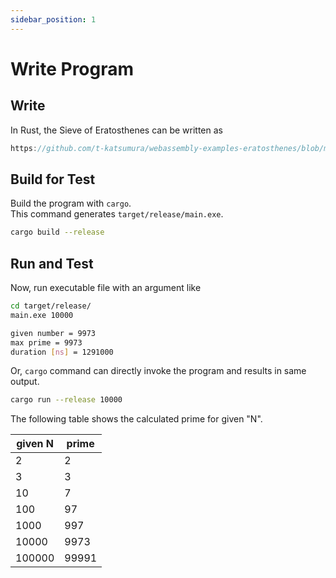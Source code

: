 ```yaml
---
sidebar_position: 1
---
```


# Write Program

## Write

In Rust, the Sieve of Eratosthenes can be written as

```rust reference
https://github.com/t-katsumura/webassembly-examples-eratosthenes/blob/main/rust/src/prime.rs
```

## Build for Test

Build the program with `cargo`.   
This command generates `target/release/main.exe`.

```bash title="build with cargo"
cargo build --release
```

## Run and Test

Now, run executable file with an argument like

```bash title="invoke main function"
cd target/release/
main.exe 10000
```

```bash title="output"
given number = 9973
max prime = 9973
duration [ns] = 1291000
```

Or, `cargo` command can directly invoke the program and results in same output.

```bash title="directly invoke main function"
cargo run --release 10000
```

The following table shows the calculated prime for given "N".

| given N | prime |
| ------- | ----- |
| 2       | 2     |
| 3       | 3     |
| 10      | 7     |
| 100     | 97    |
| 1000    | 997   |
| 10000   | 9973  |
| 100000  | 99991 |
